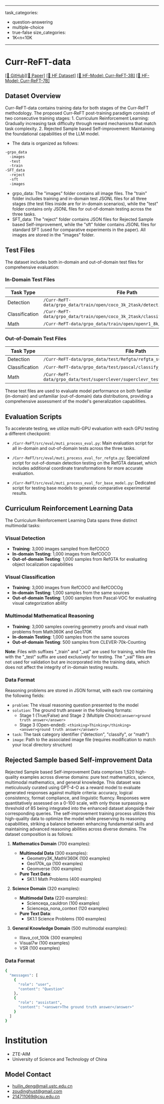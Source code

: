 
---
task_categories:
- question-answering
- multiple-choice
- true-false
size_categories:
- 1K<n<10K
---
# Curr-ReFT-data

[\[📂 GitHub\]](https://github.com/ding523/Curr_REFT)[\[📝 Paper\]](https://arxiv.org/pdf/2503.07065)
[\[🤗 HF Dataset\]](https://huggingface.co/datasets/ZTE-AIM/Curr-ReFT-data)  [\[🤗 HF-Model: Curr-ReFT-3B\]](https://huggingface.co/ZTE-AIM/3B-Curr-ReFT) 
[\[🤗 HF-Model: Curr-ReFT-7B\]](https://huggingface.co/ZTE-AIM/7B-Curr-ReFT) 


## Dataset Overview

Curr-ReFT-data contains training data for both stages of the Curr-ReFT methodology. The proposed Curr-ReFT post-training paradigm consists of two consecutive training stages: 1. Curriculum Reinforcement Learning: Gradually increasing task difficulty through reward mechanisms that match task complexity. 2. Rejected Sample based Self-improvement: Maintaining the foundational capabilities of the LLM model.

- The data is organized as follows:
 
```bash
-grpo_data
  -images
  -test
  -train
-SFT_data
  -reject
  -sft
  -images
```

* grpo_data: The "images" folder contains all image files. The "train" folder includes training and in-domain test JSONL files for all three stages (the test files inside are for in-domain scenarios), while the "test" folder contains only JSONL files for out-of-domain testing across the three tasks.
* SFT_data: The "reject" folder contains JSON files for Rejected Sample based Self-improvement, while the "sft" folder contains JSONL files for standard SFT (used for comparative experiments in the paper). All images are stored in the "images" folder.

## Test Files

The dataset includes both in-domain and out-of-domain test files for comprehensive evaluation:

### In-Domain Test Files

| Task Type | File Path |
|-----------|-----------|
| Detection | `/Curr-ReFT-data/grpo_data/train/open/coco_3k_2task/detection_coco_test.jsonl` |
| Classification | `/Curr-ReFT-data/grpo_data/train/open/coco_3k_2task/classify_v2_coco_test.jsonl` |
| Math | `/Curr-ReFT-data/grpo_data/train/open/openr1_8k/math_math_test.jsonl` |

### Out-of-Domain Test Files

| Task Type | File Path |
|-----------|-----------|
| Detection | `/Curr-ReFT-data/grpo_data/test/Refgta/refgta_subsample_resize.json` |
| Classification | `/Curr-ReFT-data/grpo_data/test/pascal/classify_pascal_voc_test.jsonl` |
| Math | `/Curr-ReFT-data/grpo_data/test/superclever/superclevr_test200_counting_problems.jsonl` |

These test files are used to evaluate model performance on both familiar (in-domain) and unfamiliar (out-of-domain) data distributions, providing a comprehensive assessment of the model's generalization capabilities.


## Evaluation Scripts

To accelerate testing, we utilize multi-GPU evaluation with each GPU testing a different checkpoint:

- `/Curr-ReFT/src/eval/muti_process_eval.py`: Main evaluation script for all in-domain and out-of-domain tests across the three tasks.

- `/Curr-ReFT/src/eval/muti_process_eval_for_refgta.py`: Specialized script for out-of-domain detection testing on the RefGTA dataset, which includes additional coordinate transformations for more accurate evaluation.

- `/Curr-ReFT/src/eval/muti_process_eval_for_base_model.py`: Dedicated script for testing base models to generate comparative experimental results.


## Curriculum Reinforcement Learning Data

The Curriculum Reinforcement Learning Data spans three distinct multimodal tasks:

### Visual Detection
- **Training**: 3,000 images sampled from RefCOCO
- **In-domain Testing**: 1,000 images from RefCOCO
- **Out-of-domain Testing**: 1,000 samples from RefGTA for evaluating object localization capabilities

### Visual Classification
- **Training**: 3,000 images from RefCOCO and RefCOCOg
- **In-domain Testing**: 1,000 samples from the same sources
- **Out-of-domain Testing**: 1,000 samples from Pascal-VOC for evaluating visual categorization ability

### Multimodal Mathematical Reasoning
- **Training**: 3,000 samples covering geometry proofs and visual math problems from Math360K and Geo170K
- **In-domain Testing**: 1,000 samples from the same sources
- **Out-of-domain Testing**: 500 samples from CLEVER-70k-Counting

**Note**: Files with suffixes "_train" and "_val" are used for training, while files with the "_test" suffix are used exclusively for testing. The "_val" files are not used for validation but are incorporated into the training data, which does not affect the integrity of in-domain testing results.



### Data Format

Reasoning problems are stored in JSON format, with each row containing the following fields:

- `problem`: The visual reasoning question presented to the model
- `solution`: The ground truth answer in the following formats:
   - Stage 1 (True/False) and Stage 2 (Multiple Choice):``answer>ground truth answer</answer>``
   - Stage 3 (Open-ended): ``<thinking>Thinking</thinking><answer>ground truth answer</answer>``
- `task`: The task category identifier ("detection", "classify", or "math")
- `image`: Path to the associated image file (requires modification to match your local directory structure)



## Rejected Sample based Self-improvement Data


Rejected Sample based Self-improvement Data comprises 1,520 high-quality examples across diverse domains: pure text mathematics, science, multimodal mathematics, and general knowledge. This dataset was meticulously curated using GPT-4-O as a reward model to evaluate generated responses against multiple criteria: accuracy, logical consistency, format compliance, and linguistic fluency. Responses were quantitatively assessed on a 0-100 scale, with only those surpassing a threshold of 85 being integrated into the enhanced dataset alongside their corresponding queries. The self-improvement training process utilizes this high-quality data to optimize the model while preserving its reasoning capabilities, striking a balance between enhancing fundamental skills and maintaining advanced reasoning abilities across diverse domains. The dataset composition is as follows:


1. **Mathematics Domain** (700 examples):
   - **Multimodal Data** (300 examples):
     * Geometry3K_MathV360K (100 examples)
     * Geo170k_qa (100 examples)
     * Geomverse (100 examples)
   - **Pure Text Data**:
     * SK1.1 Math Problems (400 examples)

2. **Science Domain** (320 examples):
   - **Multimodal Data** (220 examples):
     * Scienceqa_cauldron (100 examples)
     * Scienceqa_nona_context (120 examples)
   - **Pure Text Data**:
     * SK1.1 Science Problems (100 examples)

3. **General Knowledge Domain** (500 multimodal examples):
   * Illava_cot_100k (300 examples)
   * Visual7w (100 examples)
   * VSR (100 examples)

### Data Format

```bash
{
  "messages": [
    {
      "role": "user",
      "content": "Question"
    },
    {
      "role": "assistant",
      "content": "<answer>The ground truth answer</answer>"
    }
  ]
}
```



# Institution
- ZTE-AIM
- University of Science and Technology of China

## Model Contact
- huilin_deng@mail.ustc.edu.cn
- zoudinghust@gmail.com
- 214711069@csu.edu.cn
